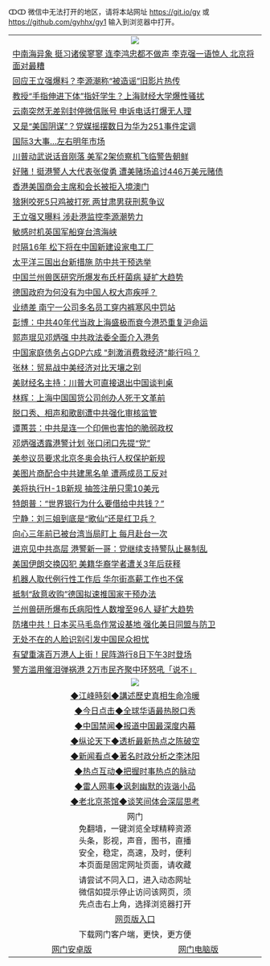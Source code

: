 ↀↀ 微信中无法打开的地区，请将本站网址 https://git.io/gy 或 https://github.com/gyhhx/gy1 输入到浏览器中打开。 

 <table>

  <tr>
    <td colspan="2" align=center><img src="https://cdn.jsdelivr.net/gh/gyoupiodf/im1/20190822-2.jpg"></td>
 </tr>
<tr><td colspan="2" align="left"><a href="https://xball.casa/oo.aspx?name=c1104305&key=eqxowaguscvmxdgc&from=gy">中南海异象 挺习诸侯寥寥 连李鸿忠都不做声 李克强一语惊人 北京将面对最糟</a></td></tr>
<tr><td colspan="2" align="left"><a href="https://xball.casa/oo.aspx?name=c1104323&key=eqxowaguscvmxdgc&from=gy">回应王立强爆料？李源潮称“被造谣”旧影片热传</a></td></tr>
<tr><td colspan="2" align="left"><a href="https://xball.casa/oo.aspx?name=c1104325&key=eqxowaguscvmxdgc&from=gy">教授“手指伸进下体”指奸学生？上海财经大学爆性骚扰</a></td></tr>
<tr><td colspan="2" align="left"><a href="https://xball.casa/oo.aspx?name=c1104342&key=eqxowaguscvmxdgc&from=gy">云南突然无差别封停微信账号 申诉电话打爆无人理</a></td></tr>
<tr><td colspan="2" align="left"><a href="https://xball.casa/oo.aspx?name=c1104339&key=eqxowaguscvmxdgc&from=gy">又是“美国阴谋”？党媒摇摆数日为华为251事件定调</a></td></tr>
<tr><td colspan="2" align="left"><a href="https://xball.casa/oo.aspx?name=c1104321&key=eqxowaguscvmxdgc&from=gy">国际3大事…左右明年市场</a></td></tr>
<tr><td colspan="2" align="left"><a href="https://xball.casa/oo.aspx?name=c1104311&key=eqxowaguscvmxdgc&from=gy">川普动武说话音刚落 美军2架侦察机飞临警告朝鲜</a></td></tr>
<tr><td colspan="2" align="left"><a href="https://xball.casa/oo.aspx?name=c1104315&key=eqxowaguscvmxdgc&from=gy">好赌！挺港警人大代表张俊勇 遭美赌场追讨446万美元赌债</a></td></tr>
<tr><td colspan="2" align="left"><a href="https://xball.casa/oo.aspx?name=c1104294&key=eqxowaguscvmxdgc&from=gy">香港美国商会主席和会长被拒入境澳门</a></td></tr>
<tr><td colspan="2" align="left"><a href="https://xball.casa/oo.aspx?name=c1104341&key=eqxowaguscvmxdgc&from=gy">猞猁咬死5只鸡被打死 两甘肃男获刑惹争议</a></td></tr>
<tr><td colspan="2" align="left"><a href="https://xball.casa/oo.aspx?name=c1104318&key=eqxowaguscvmxdgc&from=gy">王立强又曝料 涉赴港监控李源潮势力</a></td></tr>
<tr><td colspan="2" align="left"><a href="https://xball.casa/oo.aspx?name=c1104319&key=eqxowaguscvmxdgc&from=gy">敏感时机英国军船穿台湾海峡</a></td></tr>
<tr><td colspan="2" align="left"><a href="https://xball.casa/oo.aspx?name=c1104307&key=eqxowaguscvmxdgc&from=gy">时隔16年 松下将在中国新建设家电工厂</a></td></tr>
<tr><td colspan="2" align="left"><a href="https://xball.casa/oo.aspx?name=c1104337&key=eqxowaguscvmxdgc&from=gy">太平洋三国出台新措施 防中共干预选举</a></td></tr>
<tr><td colspan="2" align="left"><a href="https://xball.casa/oo.aspx?name=c1104317&key=eqxowaguscvmxdgc&from=gy">中国兰州兽医研究所爆发布氏杆菌病 疑扩大趋势</a></td></tr>
<tr><td colspan="2" align="left"><a href="https://xball.casa/oo.aspx?name=c1104360&key=eqxowaguscvmxdgc&from=gy">德国政府为何没有为中国人权大声疾呼？</a></td></tr>
<tr><td colspan="2" align="left"><a href="https://xball.casa/oo.aspx?name=c1104350&key=eqxowaguscvmxdgc&from=gy">业绩差 南宁一公司多名员工穿内裤寒风中罚站</a></td></tr>
<tr><td colspan="2" align="left"><a href="https://xball.casa/oo.aspx?name=c1104316&key=eqxowaguscvmxdgc&from=gy">彭博：中共40年代当政上海盛极而衰今港恐重复沪命运</a></td></tr>
<tr><td colspan="2" align="left"><a href="https://xball.casa/oo.aspx?name=c1104349&key=eqxowaguscvmxdgc&from=gy">郭声琨见邓炳强 中共政法委全面介入港务</a></td></tr>
<tr><td colspan="2" align="left"><a href="https://xball.casa/oo.aspx?name=c1104338&key=eqxowaguscvmxdgc&from=gy">中国家庭债务占GDP六成  &quot;刺激消费救经济&quot;能行吗？</a></td></tr>
<tr><td colspan="2" align="left"><a href="https://xball.casa/oo.aspx?name=c1104336&key=eqxowaguscvmxdgc&from=gy">张林：贸易战中美经济对比天壤之别</a></td></tr>
<tr><td colspan="2" align="left"><a href="https://xball.casa/oo.aspx?name=c1104306&key=eqxowaguscvmxdgc&from=gy">美财经名主持：川普大可直接退出中国谈判桌</a></td></tr>
<tr><td colspan="2" align="left"><a href="https://xball.casa/oo.aspx?name=c1104324&key=eqxowaguscvmxdgc&from=gy">林辉：上海中国国货公司创办人死于文革前</a></td></tr>
<tr><td colspan="2" align="left"><a href="https://xball.casa/oo.aspx?name=c1104355&key=eqxowaguscvmxdgc&from=gy">脱口秀、相声和歌剧遭中共强化审核监管</a></td></tr>
<tr><td colspan="2" align="left"><a href="https://xball.casa/oo.aspx?name=c1104396&key=eqxowaguscvmxdgc&from=gy">谭蕙芸：中共是连一个印佣也害怕的脆弱政权</a></td></tr>
<tr><td colspan="2" align="left"><a href="https://xball.casa/oo.aspx?name=c1104369&key=eqxowaguscvmxdgc&from=gy">邓炳强透露港警计划 张口闭口先提“党”</a></td></tr>
<tr><td colspan="2" align="left"><a href="https://xball.casa/oo.aspx?name=c1104300&key=eqxowaguscvmxdgc&from=gy">美参议员要求北京冬奥会执行人权保护新规</a></td></tr>
<tr><td colspan="2" align="left"><a href="https://xball.casa/oo.aspx?name=c1104351&key=eqxowaguscvmxdgc&from=gy">美图片商配合中共建黑名单 遭两成员工反对</a></td></tr>
<tr><td colspan="2" align="left"><a href="https://xball.casa/oo.aspx?name=c1104320&key=eqxowaguscvmxdgc&from=gy">美将执行H-1B新规 抽签注册只需10美元</a></td></tr>
<tr><td colspan="2" align="left"><a href="https://xball.casa/oo.aspx?name=c1104357&key=eqxowaguscvmxdgc&from=gy">特朗普：“世界银行为什么要借给中共钱？”</a></td></tr>
<tr><td colspan="2" align="left"><a href="https://xball.casa/oo.aspx?name=c1104368&key=eqxowaguscvmxdgc&from=gy">宁静：刘三姐到底是“歌仙”还是红卫兵？</a></td></tr>
<tr><td colspan="2" align="left"><a href="https://xball.casa/oo.aspx?name=c1104348&key=eqxowaguscvmxdgc&from=gy">向心三年前已被台湾当局盯上 每月赴台一次</a></td></tr>
<tr><td colspan="2" align="left"><a href="https://xball.casa/oo.aspx?name=c1104314&key=eqxowaguscvmxdgc&from=gy">进京见中共高层 港警新一哥：党继续支持警队止暴制乱</a></td></tr>
<tr><td colspan="2" align="left"><a href="https://xball.casa/oo.aspx?name=c1104313&key=eqxowaguscvmxdgc&from=gy">美国伊朗交换囚犯 美籍华裔学者遭关3年后获释</a></td></tr>
<tr><td colspan="2" align="left"><a href="https://xball.casa/oo.aspx?name=c1104298&key=eqxowaguscvmxdgc&from=gy">机器人取代例行性工作后 华尔街高薪工作也不保</a></td></tr>
<tr><td colspan="2" align="left"><a href="https://xball.casa/oo.aspx?name=c1104352&key=eqxowaguscvmxdgc&from=gy">抵制“敌意收购”德国拟速推国家干预办法</a></td></tr>
<tr><td colspan="2" align="left"><a href="https://xball.casa/oo.aspx?name=c1104370&key=eqxowaguscvmxdgc&from=gy">兰州兽研所爆布氏病阳性人数增至96人 疑扩大趋势</a></td></tr>
<tr><td colspan="2" align="left"><a href="https://xball.casa/oo.aspx?name=c1104312&key=eqxowaguscvmxdgc&from=gy">防堵中共！日本买马毛岛作常设基地 强化美日同盟与防卫</a></td></tr>
<tr><td colspan="2" align="left"><a href="https://xball.casa/oo.aspx?name=c1104299&key=eqxowaguscvmxdgc&from=gy">无处不在的人脸识别引发中国民众担忧</a></td></tr>
<tr><td colspan="2" align="left"><a href="https://xball.casa/oo.aspx?name=c1104389&key=eqxowaguscvmxdgc&from=gy">有望重演百万港人上街！民阵游行8日下午3时登场</a></td></tr>
<tr><td colspan="2" align="left"><a href="https://xball.casa/oo.aspx?name=c1104392&key=eqxowaguscvmxdgc&from=gy">警方滥用催泪弹祸港 2万市民齐聚中环怒吼「说不」</a></td></tr>

 
 <tr>
   <td colspan="2" align=center><img src="https://cdn.jsdelivr.net/gh/gyoupiodf/im1/jf-1.jpg"></td>
  </tr>
   <tr>
   <td colspan="2" align=center> 
<a href="https://xball.casa/oo.aspx?name=c922850&key=eqxowaguscvmxdgc&from=gy&tag=9877">◆江峰時刻◆講述歷史真相生命冷暖</a><br/>
    </td>
  </tr>
   <tr>
   <td colspan="2" align=center> 
<a href="https://xball.casa/oo.aspx?name=c816850&key=eqxowaguscvmxdgc&from=gy&tag=9877">◆今日点击◆全球华语最热脱口秀</a><br/>
    </td>
  </tr>
  <tr>
  <td colspan="2" align=center>
<a href="https://xball.casa/oo.aspx?name=c816860&key=eqxowaguscvmxdgc&from=gy&tag=99733110">◆中国禁闻◆报道中国最深度内幕</a><br/>
   </tr>
  <tr>
     <td colspan="2" align=center>
<a href="https://xball.casa/oo.aspx?name=c816855&key=eqxowaguscvmxdgc&from=gy&tag=997110">◆纵论天下◆透析最新热点之陈破空</a><br/>
   </tr>
   <tr>
      <td colspan="2" align=center>
<a href="https://xball.casa/oo.aspx?name=c838308&key=eqxowaguscvmxdgc&from=gy&tag=9973110">◆新闻看点◆著名时政分析之李沐阳</a><br/>
   </tr>
   <tr>
     <td colspan="2" align=center>
<a href="https://xball.casa/oo.aspx?name=c816852&key=eqxowaguscvmxdgc&from=gy&tag=9733110">◆热点互动◆把握时事热点的脉动</a><br/>
   </tr>
   <tr>
      <td colspan="2" align=center>
<a href="https://xball.casa/oo.aspx?name=c816694&key=eqxowaguscvmxdgc&from=gy&tag=93310">◆雷人网事◆讽刺幽默的诙谐小品</a><br/>
   </tr>
   <tr>
    <td colspan="2" align=center>
<a href="https://xball.casa/oo.aspx?name=c816650&key=eqxowaguscvmxdgc&from=gy&tag=9973110">◆老北京茶馆◆谈笑间体会深层思考</a><br/>
   </tr>
<tr>
    <td colspan="2" align="center">网门<br/>免翻墙，一键浏览全球精粹资源<br/>头条，影视，声音，图书，直播<br/>安全，稳定，高速，及时，便利<br/>本页面是固定网址页面，请收藏</td>
  <tr>
  <tr>
    <td colspan="2" align="center">请尝试不同入口，进入动态网址<br/>微信如提示停止访问该网页，须<br/>先点击右上角，选择浏览器打开</td>
  <tr>
  <tr>
    <td colspan="2" align="center"><a href="https://cdn.statically.io/gh/otiny/up/master/show001.htm">网页版入口</a></td>
  </tr>
  <tr>
    <td colspan="2" align="center">下载网门客户端，更快，更方便</td>
  <tr>
  <tr>
    <td align="center"><a href="https://raw.githubusercontent.com/opipe/up/master/oGatea.apk">网门安卓版</a></td>
    <td align="center"><a href="https://raw.githubusercontent.com/opipe/up/master/oGate.zip">网门电脑版</a></td>
  </tr>

</table>

